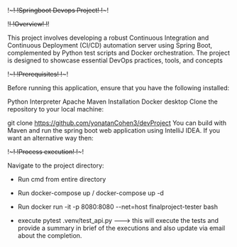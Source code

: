 !~~~~~~~~~~~~~~~~~~~~~~~~~!
!Springboot Devops Project!
!~~~~~~~~~~~~~~~~~~~~~~~~~!




!~~~~~~~~!
!Overview!
!~~~~~~~~!

This project involves developing a robust Continuous Integration and Continuous Deployment (CI/CD) automation server using Spring Boot, complemented by Python test scripts and Docker orchestration. The project is designed to showcase essential DevOps practices, tools, and concepts





!~~~~~~~~~~~~~!
!Prerequisites!
!~~~~~~~~~~~~~!

Before running this application, ensure that you have the following installed:

Python Interpreter
Apache Maven
Installation
Docker desktop
Clone the repository to your local machine:

git clone https://github.com/yonatanCohen3/devProject
You can build with Maven and run the spring boot web application using IntelliJ IDEA. If you want an alternative way then:




!~~~~~~~~~~~~~~~~~!
!Process execution!
!~~~~~~~~~~~~~~~~~!

Navigate to the project directory:

- Run cmd from entire directory
  
- Run docker-compose up / docker-compose up -d
  
- Run docker run -it -p 8080:8080 --net=host finalproject-tester bash
  
- execute pytest .venv/test_api.py    ---> this will execute the tests and provide a summary in brief of the executions and also update via email about the completion.
